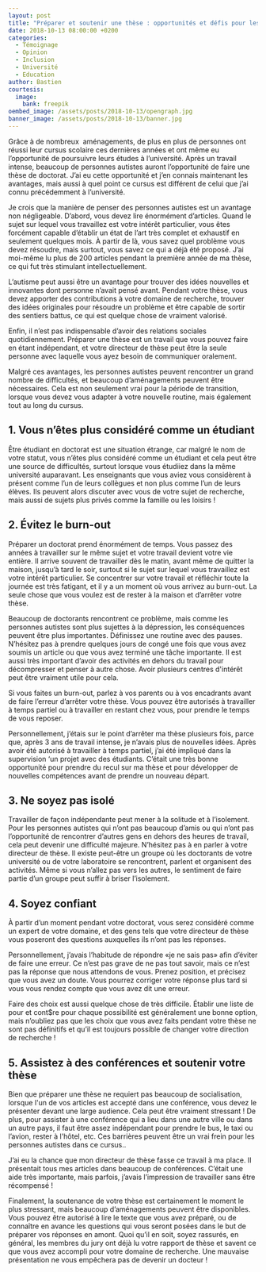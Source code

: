 ```yaml
---
layout: post
title: "Préparer et soutenir une thèse : opportunités et défis pour les personnes autistes"
date: 2018-10-13 08:00:00 +0200
categories:
  - Témoignage
  - Opinion
  - Inclusion
  - Université
  - Education
author: Bastien
courtesis:
  image:
    bank: freepik
oembed_image: /assets/posts/2018-10-13/opengraph.jpg
banner_image: /assets/posts/2018-10-13/banner.jpg
---
```


Grâce à de nombreux  aménagements, de plus en plus de personnes ont réussi leur
cursus scolaire ces dernières années et ont même eu l’opportunité de poursuivre leurs études à l’université.
Après un travail intense, beaucoup de personnes autistes auront l’opportunité de faire une thèse de doctorat.
J’ai eu cette opportunité et j’en connais maintenant les avantages, mais aussi à quel point ce cursus est différent de celui que j’ai connu précédemment à l’université.


Je crois que la manière de penser des personnes autistes est un avantage non négligeable.
D’abord, vous devez lire énormément d’articles. Quand le sujet sur lequel vous travaillez
est votre intérêt particulier, vous êtes forcément capable d’établir un état de l’art très complet et exhaustif en seulement quelques mois. À partir de là, vous savez quel problème 
vous devez résoudre, mais surtout, vous savez ce qui a déjà été proposé.
J’ai moi-même lu plus de 200 articles pendant la première année de ma thèse, ce qui fut très stimulant intellectuellement.

L’autisme peut aussi être un avantage pour trouver des idées nouvelles et innovantes dont personne n’avait pensé avant.
Pendant votre thèse, vous devez apporter des contributions à votre domaine de recherche, trouver des idées originales pour résoudre un problème et être capable 
de sortir des sentiers battus, ce qui est quelque chose de vraiment valorisé.

Enfin, il n’est pas indispensable d’avoir des relations sociales quotidiennement. Préparer une thèse est un travail que vous pouvez faire en étant indépendant,
et votre directeur de thèse peut être la seule personne avec laquelle vous ayez besoin de communiquer oralement.

Malgré ces avantages, les personnes autistes peuvent rencontrer un grand nombre de difficultés, et beaucoup d’aménagements peuvent être nécessaires. 
Cela est non seulement vrai pour la période de transition, lorsque vous devez vous adapter à votre nouvelle routine, mais également tout au long du cursus.

## 1. Vous n’êtes plus considéré comme un étudiant

Être étudiant en doctorat est une situation étrange, car malgré le nom de votre statut,
vous n’êtes plus considéré comme un étudiant et cela peut être une source de difficultés,
surtout lorsque vous étudiiez dans la même université auparavant.
Les enseignants que vous aviez vous considèrent à présent comme l’un de leurs collègues et 
non plus comme l’un de leurs élèves. Ils peuvent alors discuter avec vous de votre sujet de recherche, mais aussi de sujets plus privés comme la famille ou les loisirs&nbsp;!


## 2. Évitez le burn-out

Préparer un doctorat prend énormément de temps.
Vous passez des années à travailler sur le même sujet et votre travail devient votre vie entière. Il arrive souvent de travailler dès le matin, avant même de quitter la maison,
jusqu’à tard le soir, surtout si le sujet sur lequel vous travaillez est votre intérêt particulier. Se concentrer sur votre travail et réfléchir toute la journée est très fatigant, 
et il y a un moment où vous arrivez au burn-out. La seule chose que vous voulez est de rester à la maison et d’arrêter votre thèse.

Beaucoup de doctorants rencontrent ce problème, mais comme les personnes autistes sont plus sujettes à la dépression, les conséquences peuvent être plus importantes.
Définissez une routine avec des pauses. N’hésitez pas à prendre quelques jours de congé une fois que vous avez soumis un article ou que vous avez terminé une tâche importante.
Il est aussi très important d’avoir des activités en dehors du travail pour décompresser et penser à autre chose.
Avoir plusieurs centres d'intérêt peut être vraiment utile pour cela.

Si vous faites un burn-out, parlez à vos parents ou à vos encadrants avant de faire l’erreur d’arrêter votre thèse.
Vous pouvez être autorisés à travailler à temps partiel ou à travailler en restant chez vous, pour prendre le temps de vous reposer.

Personnellement, j’étais sur le point d’arrêter ma thèse plusieurs fois, parce que, après 3 ans de travail intense, je n’avais plus de nouvelles idées. 
Après avoir été autorisé à travailler à temps partiel, j’ai été impliqué dans la supervision ‘un projet avec des étudiants. C’était une très bonne opportunité pour 
prendre du recul sur ma thèse et pour développer de nouvelles compétences avant de prendre un nouveau départ.

## 3. Ne soyez pas isolé

Travailler de façon indépendante peut mener à la solitude et à l’isolement. Pour les personnes autistes qui n’ont pas beaucoup d’amis ou qui n’ont pas l’opportunité de rencontrer 
d’autres gens en dehors des heures de travail, cela peut devenir une difficulté majeure. N’hésitez pas à en parler à votre directeur de thèse. Il existe peut-être un groupe où les 
doctorants de votre université ou de votre laboratoire se rencontrent, parlent et organisent des activités. Même si vous n’allez pas vers les autres, le sentiment de faire partie d’un 
groupe peut suffir à briser l’isolement.

## 4. Soyez confiant

À partir d’un moment pendant votre doctorat, vous serez considéré comme un expert de votre domaine, et des gens tels que votre directeur de thèse vous poseront des 
questions auxquelles ils n’ont pas les réponses.

Personnellement, j’avais l’habitude de répondre «je ne sais pas» afin d’éviter de faire une erreur. Ce n’est pas grave de ne pas tout savoir, mais ce n’est pas la 
réponse que nous attendons de vous. Prenez position, et précisez que vous avez un doute. Vous pourrez corriger votre réponse plus tard si 
vous vous rendez compte que vous avez dit une erreur.

Faire des choix est aussi quelque chose de très difficile. Établir une liste de pour et cont$re pour chaque possibilité est généralement une bonne option, mais n’oubliez pas 
que les choix que vous avez faits pendant votre thèse ne sont pas définitifs et qu’il est toujours possible de changer votre direction de recherche&nbsp;!

## 5. Assistez à des conférences et soutenir votre thèse

Bien que préparer une thèse ne requiert pas beaucoup de socialisation, lorsque l'un de vos articles est accepté dans une conférence, vous devez le présenter devant une large audience.
Cela peut être vraiment stressant&nbsp;! De plus, pour assister à une conférence qui a lieu dans une autre ville ou dans un autre pays, il faut être assez indépendant pour prendre le bus,
le taxi ou l’avion, rester à l'hôtel, etc. Ces barrières peuvent être un vrai frein pour les personnes autistes dans ce cursus..

J’ai eu la chance que mon directeur de thèse fasse ce travail à ma place. Il présentait tous mes articles dans beaucoup de conférences.
C’était une aide très importante, mais parfois, j’avais l’impression de travailler sans être récompensé&nbsp;!

Finalement, la soutenance de votre thèse est certainement le moment le plus stressant, mais beaucoup d’aménagements peuvent être disponibles.
Vous pouvez être autorisé à lire le texte que vous avez préparé, ou de connaître en avance les questions qui vous seront posées dans le but de préparer vos réponses en amont.
Quoi qu’il en soit, soyez rassurés, en général, les membres du jury ont déjà lu votre rapport de thèse et savent ce que vous avez accompli pour votre domaine de recherche. 
Une mauvaise présentation ne vous empêchera pas de devenir un docteur&nbsp;!


